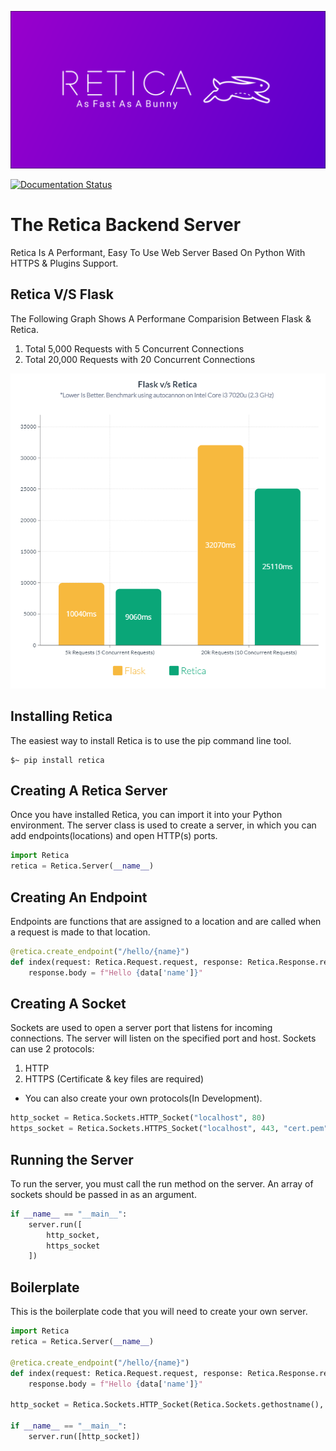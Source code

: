 ![Retica Banner](https://github.com/CyroCoders/Retica/raw/media/Retica-Banner.png)

[![Documentation Status](https://readthedocs.org/projects/retica/badge/?version=latest)](https://retica.readthedocs.io/en/latest/?badge=latest)

# The Retica Backend Server

Retica Is A Performant, Easy To Use Web Server Based On Python With HTTPS & Plugins Support.

## Retica V/S Flask

The Following Graph Shows A Performane Comparision Between Flask & Retica.

1. Total 5,000 Requests with 5 Concurrent Connections
2. Total 20,000 Requests with 20 Concurrent Connections

![Flask V/S Retica](https://github.com/CyroCoders/Retica/raw/media/Flask-VS-Retica.png)

## Installing Retica

The easiest way to install Retica is to use the pip command line tool.

``` shell
$~ pip install retica
```

## Creating A Retica Server

Once you have installed Retica, you can import it into your Python
environment. The server class is used to create a server, in which you
can add endpoints(locations) and open HTTP(s) ports.

``` python
import Retica
retica = Retica.Server(__name__)
```

## Creating An Endpoint

Endpoints are functions that are assigned to a location and are called
when a request is made to that location.

``` python
@retica.create_endpoint("/hello/{name}")
def index(request: Retica.Request.request, response: Retica.Response.response, **data):
    response.body = f"Hello {data['name']}"
```

## Creating A Socket

Sockets are used to open a server port that listens for incoming
connections. The server will listen on the specified port and host.
Sockets can use 2 protocols:

1. HTTP
2. HTTPS (Certificate & key files are required)

- You can also create your own protocols(In Development).

``` python
http_socket = Retica.Sockets.HTTP_Socket("localhost", 80)
https_socket = Retica.Sockets.HTTPS_Socket("localhost", 443, "cert.pem", "key.pem")
```

## Running the Server

To run the server, you must call the run method on the server. An array
of sockets should be passed in as an argument.

``` python
if __name__ == "__main__":
    server.run([
        http_socket,
        https_socket
    ])
```

## Boilerplate

This is the boilerplate code that you will need to create your own
server.

``` python
import Retica
retica = Retica.Server(__name__)

@retica.create_endpoint("/hello/{name}")
def index(request: Retica.Request.request, response: Retica.Response.response, **data):
    response.body = f"Hello {data['name']}"

http_socket = Retica.Sockets.HTTP_Socket(Retica.Sockets.gethostname(), 80)

if __name__ == "__main__":
    server.run([http_socket])
```
